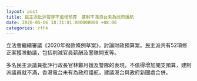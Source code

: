 ```yaml
---
layout: post
title: 民主派批評警隊不值增預算　建制不滿港台未為政府護航
date: 2020-05-06 18:31:01.000000000 +08:00
categories: rthk
---
```


立法會繼續審議《2020年撥款條例草案》，討論財政預算案。民主派共有52項修正案獲准動議，包括削減官員薪酬及警隊開支等。

多名民主派議員批評行政長官林鄭月娥及警隊的表現，不值得增加開支預算，建制派議員就不滿，香港電台未有為政府護航，建議港台與政府新聞處合併。
